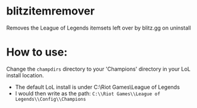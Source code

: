 # blitzitemremover
Removes the League of Legends itemsets left over by blitz.gg on uninstall

# How to use:
Change the `champdirs` directory to your 'Champions' directory in your LoL install location.
- The default LoL install is under C:\Riot Games\League of Legends
- I would then write as the path: `C:\\Riot Games\\League of Legends\\Config\\Champions`

